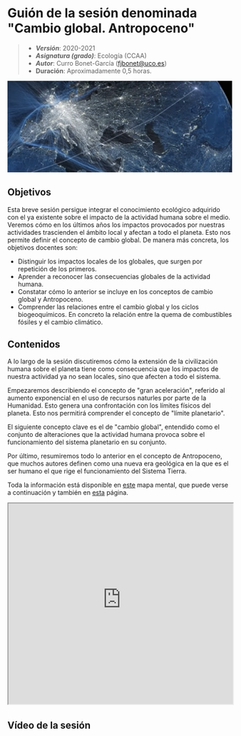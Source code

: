 # Guión de la sesión denominada "Cambio global. Antropoceno"


> + **_Versión_**: 2020-2021
> + **_Asignatura (grado)_**: Ecología (CCAA)
> + **_Autor_**: Curro Bonet-García (fjbonet@uco.es)
> + **Duración**: Aproximadamente 0,5 horas.

![portada](https://github.com/aprendiendo-cosas/Te_cambio_global_ecologia_ccaa/raw/main/imagenes/portada.png)



## Objetivos 

Esta breve sesión persigue integrar el conocimiento ecológico adquirido con el ya existente sobre el impacto de la actividad humana sobre el medio. Veremos cómo en los últimos años los impactos provocados por nuestras actividades trascienden el ámbito local y afectan a todo el planeta. Esto nos permite definir el concepto de cambio global. De manera más concreta, los objetivos docentes son:

+ Distinguir los impactos locales de los globales, que surgen por repetición de los primeros.
+ Aprender a reconocer las consecuencias globales de la actividad humana. 
+ Constatar cómo lo anterior se incluye en los conceptos de cambio global y Antropoceno.
+ Comprender las relaciones entre el cambio global y los ciclos biogeoquímicos. En concreto la relación entre la quema de combustibles fósiles y el cambio climático. 





 ## Contenidos
A lo largo de la sesión discutiremos cómo la extensión de la civilización humana sobre el planeta tiene como consecuencia que los impactos de nuestra actividad ya no sean locales, sino que afecten a todo el sistema.

Empezaremos describiendo el concepto de "gran aceleración", referido al aumento exponencial en el uso de recursos naturles por parte de la Humanidad. Esto genera una confrontación con los límites físicos del planeta. Esto nos permitirá comprender el concepto de "límite planetario".

El siguiente concepto clave es el de "cambio global", entendido como el conjunto de alteraciones que la actividad humana provoca sobre el funcionamiento del sistema planetario en su conjunto.

Por último, resumiremos todo lo anterior en el concepto de Antropoceno, que muchos autores definen como una nueva era geológica en la que es el ser humano el que rige el funcionamiento del Sistema Tierra.



Toda la información está disponible en [este](https://github.com/aprendiendo-cosas/Te_cambio_global_ecologia_ccaa/raw/main/presentacion/cambio_global_antropoceno.xmind) mapa mental, que puede verse a continuación y también en [esta](https://aprendiendo-cosas.github.io/Te_cambio_global_ecologia_ccaa/presentacion/c_global.html) página. 



<iframe
  src="https://aprendiendo-cosas.github.io/Te_cambio_global_ecologia_ccaa/presentacion/c_global.html"
  style="width:100%; height:450px;"
></iframe>


## Vídeo de la sesión

